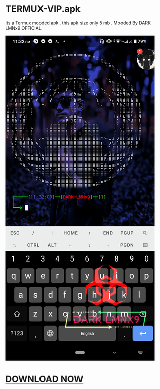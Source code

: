 # TERMUX-VIP.apk
Its a Termux mooded apk . this apk size only 5 mb . Mooded By DARK LMNx9 OFFICIAL 

![](https://github.com/LMNx9-JOHNY/TERMUX-VIP.apk/blob/main/Screenshot_20240122-233223.png)

# <a href="https://github.com/LMNx9-JOHNY/TERMUX-VIP.apk/raw/main/Termux_VIP%20(Mooded%20By%20DARK%20LMNx9).apk">DOWNLOAD NOW</a>
